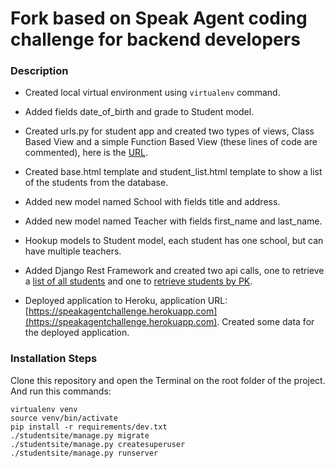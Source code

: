 Fork based on Speak Agent coding challenge for backend developers
============

### Description

- Created local virtual environment using `virtualenv` command.

- Added fields date_of_birth and grade to Student model.

- Created urls.py for student app and created two types of views, Class Based View and a simple Function Based View (these lines of code are commented), here is the [URL](http://speakagentchallenge.herokuapp.com/student-grade/K/).

- Created base.html template and student_list.html template to show a list of the students from the database.

- Added new model named School with fields title and address.

- Added new model named Teacher with fields first_name and last_name.

- Hookup models to Student model, each student has one school, but can have multiple teachers.

- Added Django Rest Framework and created two api calls, one to retrieve a [list of all students](https://speakagentchallenge.herokuapp.com/api/students/) and one to [retrieve students by PK](https://speakagentchallenge.herokuapp.com/api/students/1/).

- Deployed application to Heroku, application URL: [https://speakagentchallenge.herokuapp.com](https://speakagentchallenge.herokuapp.com).  Created some data for the deployed application.

### Installation Steps


Clone this repository and open the Terminal on the root folder of the project.  And run this commands:

~~~~
virtualenv venv
source venv/bin/activate
pip install -r requirements/dev.txt
./studentsite/manage.py migrate
./studentsite/manage.py createsuperuser
./studentsite/manage.py runserver
~~~~
